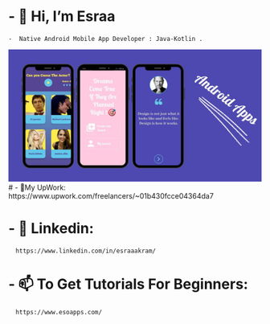 # - 👋 Hi, I’m Esraa 
    -  Native Android Mobile App Developer : Java-Kotlin .
<img src="/designs_1.jpg" alt="Alt text">    
# - 👋My UpWork:
      https://www.upwork.com/freelancers/~01b430fcce04364da7
      
# - 👀 Linkedin:
      https://www.linkedin.com/in/esraaakram/
      
      
# -  📫 To Get Tutorials For Beginners:
      https://www.esoapps.com/
      

<!-- - 🌱 I’m currently learning ...
- 💞️ I’m looking to collaborate on ...
- 📫 How to reach me ... -->

<!---
EsraaAkram/EsraaAkram is a ✨ special ✨ repository because its `README.md` (this file) appears on your GitHub profile.
You can click the Preview link to take a look at your changes.
--->

<!-- [![Esraa Akram's GitHub stats](https://github-readme-stats.vercel.app/api?username=EsraaAkram&count_private=true&show_icons=true&theme=radical)](https://github.com/EsraaAkram/github-readme-stats) -->



